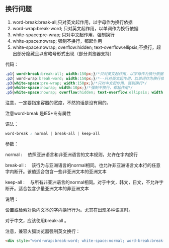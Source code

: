 ## 换行问题

1. word-break:break-all;只对英文起作用，以字母作为换行依据
2. word-wrap:break-word; 只对英文起作用，以单词作为换行依据
3. white-space:pre-wrap; 只对中文起作用，强制换行
4. white-space:nowrap; 强制不换行，都起作用
5. white-space:nowrap; overflow:hidden; text-overflow:ellipsis;不换行，超出部分隐藏且以省略号形式出现（部分浏览器支持） 

代码：
```css
.p1{ word-break:break-all; width:150px;}/*只对英文起作用，以字母作为换行依据*/
.p2{ word-wrap:break-word; width:150px;}/*--只对英文起作用，以单词作为换行依据*/
.p3{white-space:pre-wrap; width:150px;}/*只对中文起作用，强制换行*/
.p4{white-space:nowrap; width:10px;}/*强制不换行，都起作用*/
.p5{white-space:nowrap; overflow:hidden; text-overflow:ellipsis; width:100px;}／/*不换行，超出部分隐藏且以省略号形式出现*/
```

注意，一定要指定容器的宽度，不然的话是没有用的。

注意word-break 是IE5+专有属性

语法：
```css
word-break : normal | break-all | keep-all
````

参数：

normal : 　依照亚洲语言和非亚洲语言的文本规则，允许在字内换行

break-all : 　该行为与亚洲语言的normal相同。也允许非亚洲语言文本行的任意字内断开。该值适合包含一些非亚洲文本的亚洲文本

keep-all : 　与所有非亚洲语言的normal相同。对于中文，韩文，日文，不允许字断开。适合包含少量亚洲文本的非亚洲文本

说明：

设置或检索对象内文本的字内换行行为。尤其在出现多种语言时。

对于中文，应该使用break-all 。

注意，兼容火狐浏览器强制英文换行：

```html
<div style="word-wrap:break-word; white-space:normal; word-break:break-all; width:150px;">英文内容</div>
```